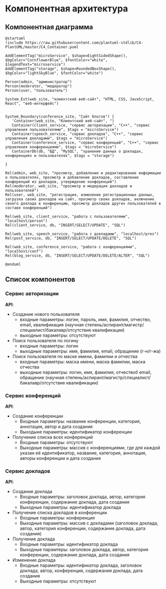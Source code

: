 # Компонентная архитектура
<!-- Состав и взаимосвязи компонентов системы между собой и внешними системами с указанием протоколов, ключевые технологии, используемые для реализации компонентов.
Диаграмма контейнеров C4 и текстовое описание. 
-->
## Компонентная диаграмма

```plantuml
@startuml
!include https://raw.githubusercontent.com/plantuml-stdlib/C4-PlantUML/master/C4_Container.puml

AddElementTag("microService", $shape=EightSidedShape(), $bgColor="CornflowerBlue", $fontColor="white", $legendText="microservice")
AddElementTag("storage", $shape=RoundedBoxShape(), $bgColor="lightSkyBlue", $fontColor="white")

Person(admin, "администратор")
Person(moderator, "модератор")
Person(user, "пользователь")

System_Ext(web_site, "клиентский веб-сайт", "HTML, CSS, JavaScript, React", "веб-интерфейс")


System_Boundary(conference_site, "Сайт блогов") {
   'Container(web_site, "Клиентский веб-сайт", ")
   Container(client_service, "сервис авторизации", "C++", "сервис управления пользователями", $tags = "microService")    
   Container(speech_service, "сервис докладов", "C++", "сервис управления докладами", $tags = "microService") 
   Container(conference_service, "сервис конференций", "C++", "сервис управления конференциями", $tags = "microService")  
   ContainerDb(db, "БД", "MySQL", "хранение данных о докладах, конференциях и пользователях", $tags = "storage")
   
}

Rel(admin, web_site, "просмотр, добавление и редактирование информации о пользователях, просмотр и добавление докладов, составление конференций из докладов, утверждение конференций")
Rel(moderator, web_site, "просмотр и модерация докладов и пользователей")
Rel(user, web_site, "регистрация, изменение регистрационных данных, загрузка своих докладов на сайт, просмотр своих докладов, включение своего доклада в конференцию, просмотр докладов других пользователей в составе конференций")

Rel(web_site, client_service, "работа с пользователями", "localhost/person")
Rel(client_service, db, "INSERT/SELECT/UPDATE", "SQL")

Rel(web_site, speech_service, "работа с докладами", "localhost/pres")
Rel(post_service, db, "INSERT/SELECT/UPDATE/DELETE", "SQL")

Rel(web_site, conference_service, "работа с конференциями", "localhost/conf")
Rel(blog_service, db, "INSERT/SELECT/UPDATE/DELETE/ALTER", "SQL")

@enduml
```
## Список компонентов  

### Сервис авторизации
**API**:
-	Создание нового пользователя
      - входные параметры: логин, пароль, имя, фамилия, отчество, email, квалификация (научная степень/аспирант/магистр/специалист/бакалавр/отсутствие квалификации)
      - выходные параметры: отсутствуют
-	Поиск пользователя по логину
     - входные параметры: логин
     - выходные параметры: имя, фамилия, email, обращение (г-н/г-жа)
-	Поиск пользователя по маске имени, фамилии и отчества
     - входные параметры: маска имени, маска фамилии, маска отчества
     - выходные параметры: логин, имя, фамилия, отчествоб email, обращение (научная степень/аспирант/магистр/специалист/бакалавр/отсутствие квалификации)

### Сервис конференций
**API**:
- Создание конференции
  - Входные параметры: название конференции, категория, аннотация, автор и дата создания
  - Выходыне параметры: идентификатор конференции
- Получение списка всех конференций
  - Входные параметры: отсутствуют
  - Выходные параметры: массив с конференциями, где для каждой указан её идентификатор, название, категория, аннотация, авторы конференции и дата создания

### Сервис докладов
**API**:
- Создание доклада
  - Входные параметры: заголовок доклада, автор, категория конференции, содержание доклада, дата создания
  - Выходные параметры: идентификатор доклада
- Получение списка докладов в конференции
  - Входные параметры: конференция
  - Выходные параметры: массив с докладами (заголовок доклада, автор, категория конференции, содержание доклада, дата создания)
- Получение доклада
  - Входные параметры: идентификатор доклада
  - Выходные парамтеры: заголовок доклада, автор, категория конференции, содержание доклада, дата создания
- Изменение доклада
  - Входные параметры: идентификатор доклада, заголовок доклада, автор, конференция, содержания доклада, дата создания
  - Выходные параметры: отсутствуют
